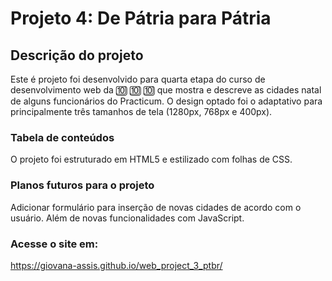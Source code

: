 # Projeto 4: De Pátria para Pátria

## Descrição do projeto
Este é projeto foi desenvolvido para quarta etapa do curso de desenvolvimento web da 	:keycap_ten:	:keycap_ten:	:keycap_ten: que mostra e descreve as cidades natal de alguns funcionários do Practicum. O design optado foi o adaptativo para principalmente três tamanhos de tela (1280px, 768px e 400px).

### Tabela de conteúdos

O projeto foi estruturado em HTML5 e estilizado com folhas de CSS. 

### Planos futuros para o projeto

Adicionar formulário para inserção de novas cidades de acordo com o usuário. Além de novas funcionalidades com JavaScript.

### Acesse o site em: 
https://giovana-assis.github.io/web_project_3_ptbr/
